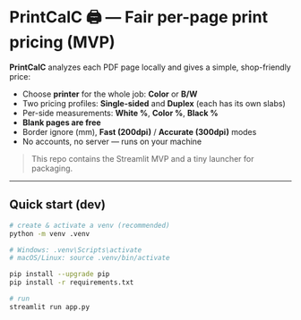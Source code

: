# PrintCalC 🖨️ — Fair per-page print pricing (MVP)

**PrintCalC** analyzes each PDF page locally and gives a simple, shop-friendly price:
- Choose **printer** for the whole job: **Color** or **B/W**
- Two pricing profiles: **Single-sided** and **Duplex** (each has its own slabs)
- Per-side measurements: **White %**, **Color %**, **Black %**
- **Blank pages are free**
- Border ignore (mm), **Fast (200dpi)** / **Accurate (300dpi)** modes
- No accounts, no server — runs on your machine

> This repo contains the Streamlit MVP and a tiny launcher for packaging.

---

## Quick start (dev)

```bash
# create & activate a venv (recommended)
python -m venv .venv

# Windows: .venv\Scripts\activate
# macOS/Linux: source .venv/bin/activate

pip install --upgrade pip
pip install -r requirements.txt

# run
streamlit run app.py
